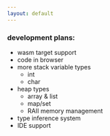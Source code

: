 ```yaml
---
layout: default
---
```




### development plans:
- wasm target support
- code in browser
- more stack variable types
  - int
  - char
- heap types
  - array & list
  - map/set
  - RAII memory management
- type inference system
- IDE support
